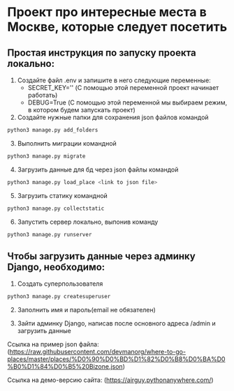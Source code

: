 # Проект про интересные места в Москве, которые следует посетить
## Простая инструкция по запуску проекта локально:

1. Создайте файл .env и запишите в него следующие переменные:
    * SECRET_KEY='' (С помощью этой переменной проект начинает работать)
    * DEBUG=True (С помощью этой переменной мы выбираем режим, в котором будем запускать проект)
2. Создайте нужные папки для сохранения json файлов командой
```sh
python3 manage.py add_folders
```
3. Выполнить миграции командной
```sh
python3 manage.py migrate
```
4. Загрузить данные для бд через json файлы командой
```sh
python3 manage.py load_place <link to json file>
```
5. Загрузить статику командной 
```sh
python3 manage.py collectstatic
```
6. Запустить сервер локально, выпонив команду
```sh
python3 manage.py runserver
```

## Чтобы загрузить данные через админку Django, необходимо:

1. Создать суперпользователя
```sh
python3 manage.py createsuperuser
```
2. Заполнить имя и пароль(email не обязателен)

3. Зайти админку Django, написав после основного адреса /admin и загрузить данные

Ссылка на пример json файла: (https://raw.githubusercontent.com/devmanorg/where-to-go-places/master/places/%D0%90%D0%BD%D1%82%D0%B8%D0%BA%D0%B0%D1%84%D0%B5%20Bizone.json)

Ссылка на демо-версию сайта: (https://airguy.pythonanywhere.com/)
